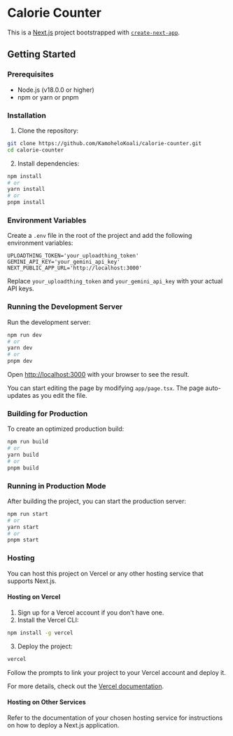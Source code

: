 # Calorie Counter

This is a [Next.js](https://nextjs.org) project bootstrapped with [`create-next-app`](https://nextjs.org/docs/app/api-reference/cli/create-next-app).

## Getting Started

### Prerequisites

- Node.js (v18.0.0 or higher)
- npm or yarn or pnpm

### Installation

1. Clone the repository:

```bash
git clone https://github.com/KamoheloKoali/calorie-counter.git
cd calorie-counter
```

2. Install dependencies:

```bash
npm install
# or
yarn install
# or
pnpm install
```

### Environment Variables

Create a `.env` file in the root of the project and add the following environment variables:

```env
UPLOADTHING_TOKEN='your_uploadthing_token'
GEMINI_API_KEY='your_gemini_api_key'
NEXT_PUBLIC_APP_URL='http://localhost:3000'
```

Replace `your_uploadthing_token` and `your_gemini_api_key` with your actual API keys.

### Running the Development Server

Run the development server:

```bash
npm run dev
# or
yarn dev
# or
pnpm dev
```

Open [http://localhost:3000](http://localhost:3000) with your browser to see the result.

You can start editing the page by modifying `app/page.tsx`. The page auto-updates as you edit the file.

### Building for Production

To create an optimized production build:

```bash
npm run build
# or
yarn build
# or
pnpm build
```

### Running in Production Mode

After building the project, you can start the production server:

```bash
npm run start
# or
yarn start
# or
pnpm start
```

### Hosting

You can host this project on Vercel or any other hosting service that supports Next.js.

#### Hosting on Vercel

1. Sign up for a Vercel account if you don't have one.
2. Install the Vercel CLI:

```bash
npm install -g vercel
```

3. Deploy the project:

```bash
vercel
```

Follow the prompts to link your project to your Vercel account and deploy it.

For more details, check out the [Vercel documentation](https://vercel.com/docs).

#### Hosting on Other Services

Refer to the documentation of your chosen hosting service for instructions on how to deploy a Next.js application.

